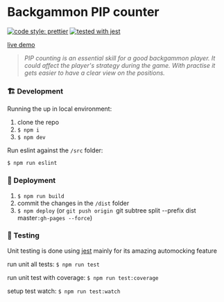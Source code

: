 # Backgammon PIP counter #

<!-- [![Build Status](https://travis-ci.org/Backgammon-Bandits/pip-counter.svg?branch=master)](https://travis-ci.org/Backgammon-Bandits/pip-counter) -->
[![code style: prettier](https://img.shields.io/badge/code_style-prettier-ff69b4.svg?style=flat-square)](https://github.com/prettier/prettier)
[![tested with jest](https://img.shields.io/badge/tested_with-jest-99424f.svg)](https://github.com/facebook/jest)

[live demo](https://backgammonist.github.io/pip-counter/)

> _PIP counting is an essential skill for a good backgammon player. It could affect the player's strategy during the game. With practise it gets easier to have a clear view on the positions._

### 🏗️ Development ###

Running the up in local environment: 
1. clone the repo
2. `$ npm i`
3. `$ npm dev`

Run eslint against the `/src` folder:

`$ npm run eslint`

### 🚀 Deployment ###

1. `$ npm run build`
2. commit the changes in the `/dist` folder
3. `$ npm deploy` (or `git push origin `git subtree split --prefix dist master`:gh-pages --force`)

### :green_apple: Testing ###
Unit testing is done using [jest](https://facebook.github.io/jest/) mainly for its amazing automocking feature

run unit all tests:
`$ npm run test`

run unit test with coverage:
`$ npm run test:coverage`

setup test watch:
`$ npm run test:watch`